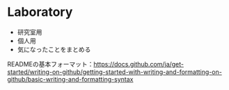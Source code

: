 # Laboratory
- 研究室用
- 個人用
- 気になったことをまとめる

READMEの基本フォーマット：https://docs.github.com/ja/get-started/writing-on-github/getting-started-with-writing-and-formatting-on-github/basic-writing-and-formatting-syntax
